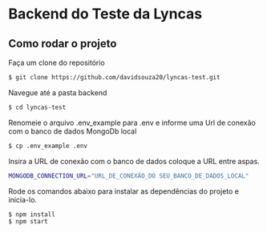 # Backend do Teste da Lyncas

## Como rodar o projeto

Faça um clone do repositório

```sh
$ git clone https://github.com/davidsouza20/lyncas-test.git 
```

Navegue até a pasta backend 

```sh
$ cd lyncas-test
```

Renomeie o arquivo .env_example para .env e informe uma Url de conexão com o banco de dados MongoDb local

```sh
$ cp .env_example .env
```

Insira a URL de conexão com o banco de dados coloque a URL entre aspas.

```sh
MONGODB_CONNECTION_URL="URL_DE_CONEXÃO_DO SEU_BANCO_DE_DADOS_LOCAL"
```

Rode os comandos abaixo para instalar as dependências do projeto e inicia-lo.

```sh
$ npm install
$ npm start
```


